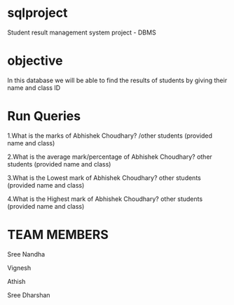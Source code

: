 # sqlproject
Student result management system project - DBMS
# objective
In this database we will be able to find the results of students by giving their name and class ID
# Run Queries
1.What is the marks of Abhishek Choudhary? /other students (provided name and class)

2.What is the average mark/percentage of Abhishek Choudhary? other students (provided name and class)

3.What is the Lowest mark of Abhishek Choudhary? other students (provided name and class)

4.What is the Highest mark of Abhishek Choudhary? other students (provided name and class)

# TEAM MEMBERS
Sree Nandha

Vignesh

Athish

Sree Dharshan
